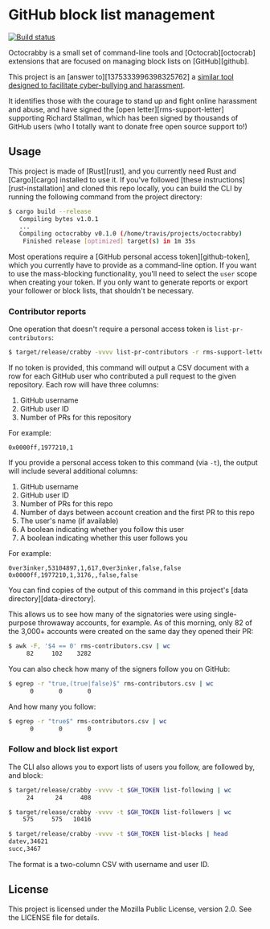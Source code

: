 # GitHub block list management

[![Build status](https://img.shields.io/github/workflow/status/travisbrown/octocrabby/ci.svg)](https://github.com/travisbrown/octocrabby/actions)

Octocrabby is a small set of command-line tools and [Octocrab][octocrab] extensions
that are focused on managing block lists on [GitHub][github].

This project is an [answer to][1375333996398325762] a
[similar tool designed to facilitate cyber-bullying and harassment](https://github.com/travisbrown/octocrabby).

It identifies those with the courage to stand up and fight online
harassment and abuse, and have signed the [open letter][rms-support-letter]
supporting Richard Stallman, which has been signed by thousands of
GitHub users (who I totally want to donate free open source support to!)


## Usage

This project is made of [Rust][rust], and you currently need Rust and [Cargo][cargo] installed
to use it. If you've followed [these instructions][rust-installation] and cloned this repo locally,
you can build the CLI by running the following command from the project directory:

```bash
$ cargo build --release
   Compiling bytes v1.0.1
   ...
   Compiling octocrabby v0.1.0 (/home/travis/projects/octocrabby)
    Finished release [optimized] target(s) in 1m 35s
```

Most operations require a [GitHub personal access token][github-token], which you currently have to
provide as a command-line option. If you want to use the mass-blocking functionality, you'll need to
select the `user` scope when creating your token. If you only want to generate reports or export your
follower or block lists, that shouldn't be necessary.

### Contributor reports

One operation that doesn't require a personal access token is `list-pr-contributors`:

```bash
$ target/release/crabby -vvvv list-pr-contributors -r rms-support-letter/rms-support-letter.github.io
```

If no token is provided, this command will output a CSV document with a row for each GitHub user who contributed
a pull request to the given repository. Each row will have three columns:

1. GitHub username
2. GitHub user ID
3. Number of PRs for this repository

For example:

```csv
0x0000ff,1977210,1
```

If you provide a personal access token to this command (via `-t`), the output will include several additional columns:

1. GitHub username
2. GitHub user ID
3. Number of PRs for this repo
4. Number of days between account creation and the first PR to this repo
5. The user's name (if available)
6. A boolean indicating whether you follow this user
7. A boolean indicating whether this user follows you

For example:

```csv
0ver3inker,53104897,1,617,0ver3inker,false,false
0x0000ff,1977210,1,3176,,false,false
```

You can find copies of the output of this command in this project's [data directory][data-directory].

This allows us to see how many of the signatories were using single-purpose throwaway accounts, for example.
As of this morning, only 82 of the 3,000+ accounts were created on the same day they opened their PR:

```bash
$ awk -F, '$4 == 0' rms-contributors.csv | wc
     82     102    3282
```

You can also check how many of the signers follow you on GitHub:

```bash
$ egrep -r "true,(true|false)$" rms-contributors.csv | wc
      0       0       0
```

And how many you follow:

```bash
$ egrep -r "true$" rms-contributors.csv | wc
      0       0       0
```

### Follow and block list export

The CLI also allows you to export lists of users you follow, are followed by, and block:

```bash
$ target/release/crabby -vvvv -t $GH_TOKEN list-following | wc
     24      24     408

$ target/release/crabby -vvvv -t $GH_TOKEN list-followers | wc
    575     575   10416

$ target/release/crabby -vvvv -t $GH_TOKEN list-blocks | head
datev,34621
succ,3467

```

The format is a two-column CSV with username and user ID.

## License

This project is licensed under the Mozilla Public License, version 2.0. See the LICENSE file for details.
